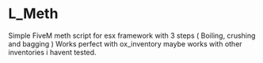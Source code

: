 # L_Meth
Simple FiveM meth script for esx framework with 3 steps ( Boiling, crushing and bagging ) Works perfect with ox_inventory maybe works with other inventories i havent tested. 
